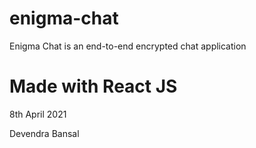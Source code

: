 # enigma-chat
Enigma Chat is an end-to-end encrypted chat application

# Made with React JS
8th April 2021


Devendra Bansal
